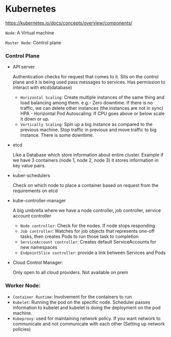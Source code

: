 # Kubernetes

https://kubernetes.io/docs/concepts/overview/components/

`Node`: A Virtual machine

`Master Node`: Control plane

### Control Plane
- API server 

    Authentication checks for request that comes to it. Sits on the control plane and it is being used pass messages to services. Has permission to interact with etcd(database)

    - `Horizontal Scaling`: Create multiple instances of the same thing and load balancing among them. e.g.- Zero downtime. 
                          If there is no traffic, we can delete other instances (the instances are not in sync)
                          HPA - Horizontal Pod Autoscaling: If CPU goes above or below scale it down or up.
    - `Vertically Scaling`: Spin up a big instance as compared to the previous machine. 
                          Stop traffic in previous and move traffic to big instance. There is some downtime.

- etcd

    Like a Database which store information about entire cluster. Example if we have 3 containers (node 1, node 2, node 3) it stores information in key value pairs.

- kuber-schedulers 

    Check on which node to place a container based on request from the requirements on etcd

- kube-controller-manager

    A big umbrella where we have a node controller, job controller, service account controller 
    
    - `Node controller`: Check for the nodes. If node stops responding
    - `Job controller`: Watches for job objects that represents one-off tasks, then creates Pods to run those task to completion
    - `ServiceAccount controller`: Creates default ServiceAccounts for new namespaces
    - `EndpointSlice controller`: provide a link between Services and Pods

- Cloud Control Manager:

    Only open to all cloud providers. Not available on prem

### Worker Node: 
  - `Container Runtime`: Involvement for the containers to run
  - `Kubelet`: Running the pod on the specific node. Scheduler passes information to kubelet and kubelet is doing the deployment on the pod machine.
  - `Kubeproxy`: used for maintaining network policy. If you want network to communicate and not communicate with each other (Setting up network policies)
